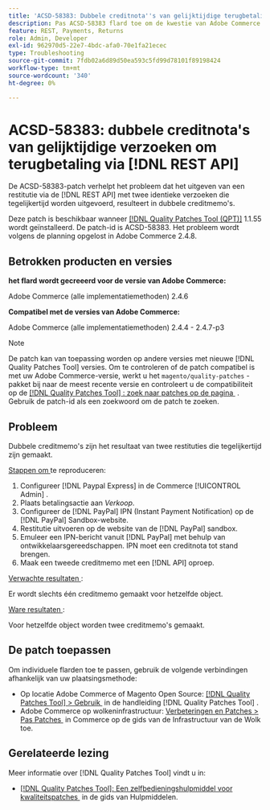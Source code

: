 ```yaml
---
title: 'ACSD-58383: Dubbele creditnota''s van gelijktijdige terugbetalingsverzoeken via  [!DNL REST API]'
description: Pas ACSD-58383 flard toe om de kwestie van Adobe Commerce te bevestigen waar het uitgeven van een restitutie via  [!DNL REST API]  met twee identieke verzoeken die gelijktijdig worden uitgevoerd, tot dubbele creditmemo's leidt.
feature: REST, Payments, Returns
role: Admin, Developer
exl-id: 962970d5-22e7-4bdc-afa0-70e1fa21ecec
type: Troubleshooting
source-git-commit: 7fdb02a6d89d50ea593c5fd99d78101f89198424
workflow-type: tm+mt
source-wordcount: '340'
ht-degree: 0%

---
```


# ACSD-58383: dubbele creditnota&#39;s van gelijktijdige verzoeken om terugbetaling via [!DNL REST API]

De ACSD-58383-patch verhelpt het probleem dat het uitgeven van een restitutie via de [!DNL REST API] met twee identieke verzoeken die tegelijkertijd worden uitgevoerd, resulteert in dubbele creditmemo&#39;s.

Deze patch is beschikbaar wanneer [[!DNL Quality Patches Tool (QPT)]](/help/tools/quality-patches-tool/quality-patches-tool-to-self-serve-quality-patches.md) 1.1.55 wordt geïnstalleerd. De patch-id is ACSD-58383. Het probleem wordt volgens de planning opgelost in Adobe Commerce 2.4.8.

## Betrokken producten en versies

**het flard wordt gecreeerd voor de versie van Adobe Commerce:**

Adobe Commerce (alle implementatiemethoden) 2.4.6

**Compatibel met de versies van Adobe Commerce:**

Adobe Commerce (alle implementatiemethoden) 2.4.4 - 2.4.7-p3


>[!NOTE]
>
>De patch kan van toepassing worden op andere versies met nieuwe [!DNL Quality Patches Tool] versies. Om te controleren of de patch compatibel is met uw Adobe Commerce-versie, werkt u het `magento/quality-patches` -pakket bij naar de meest recente versie en controleert u de compatibiliteit op de [[!DNL Quality Patches Tool] : zoek naar patches op de pagina &#x200B;](https://experienceleague.adobe.com/tools/commerce-quality-patches/index.html?lang=nl-NL) . Gebruik de patch-id als een zoekwoord om de patch te zoeken.

## Probleem

Dubbele creditmemo&#39;s zijn het resultaat van twee restituties die tegelijkertijd zijn gemaakt.

<u> Stappen om </u> te reproduceren:

1. Configureer [!DNL Paypal Express] in de Commerce [!UICONTROL Admin] .
1. Plaats betalingsactie aan *Verkoop*.
1. Configureer de [!DNL PayPal] IPN (Instant Payment Notification) op de [!DNL PayPal] Sandbox-website.
1. Restitutie uitvoeren op de website van de [!DNL PayPal] sandbox.
1. Emuleer een IPN-bericht vanuit [!DNL PayPal] met behulp van ontwikkelaarsgereedschappen. IPN moet een creditnota tot stand brengen.
1. Maak een tweede creditmemo met een [!DNL API] oproep.

<u> Verwachte resultaten </u>:

Er wordt slechts één creditmemo gemaakt voor hetzelfde object.


<u> Ware resultaten </u>:

Voor hetzelfde object worden twee creditmemo&#39;s gemaakt.

## De patch toepassen

Om individuele flarden toe te passen, gebruik de volgende verbindingen afhankelijk van uw plaatsingsmethode:

* Op locatie Adobe Commerce of Magento Open Source: [[!DNL Quality Patches Tool] > Gebruik &#x200B;](/help/tools/quality-patches-tool/usage.md) in de handleiding [!DNL Quality Patches Tool] .
* Adobe Commerce op wolkeninfrastructuur: [&#x200B; Verbeteringen en Patches > Pas Patches &#x200B;](https://experienceleague.adobe.com/docs/commerce-cloud-service/user-guide/develop/upgrade/apply-patches.html?lang=nl-NL) in Commerce op de gids van de Infrastructuur van de Wolk toe.


## Gerelateerde lezing

Meer informatie over [!DNL Quality Patches Tool] vindt u in:

* [[!DNL Quality Patches Tool]: Een zelfbedieningshulpmiddel voor kwaliteitspatches &#x200B;](/help/tools/quality-patches-tool/quality-patches-tool-to-self-serve-quality-patches.md) in de gids van Hulpmiddelen.

